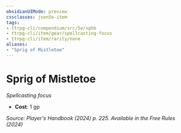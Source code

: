 ```yaml
---
obsidianUIMode: preview
cssclasses: json5e-item
tags:
- ttrpg-cli/compendium/src/5e/xphb
- ttrpg-cli/item/gear/spellcasting-focus
- ttrpg-cli/item/rarity/none
aliases: 
- "Sprig of Mistletoe"
---
```

# Sprig of Mistletoe
*Spellcasting focus*  

- **Cost**: 1 gp

*Source: Player's Handbook (2024) p. 225. Available in the Free Rules (2024)*